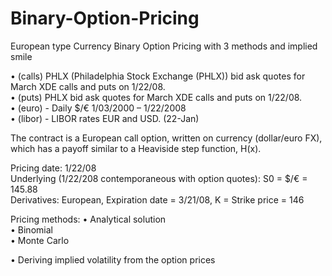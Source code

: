 # Binary-Option-Pricing
European type Currency Binary Option Pricing with 3 methods and implied smile

•	(calls) PHLX (Philadelphia Stock Exchange (PHLX)) bid ask quotes for March XDE calls and puts on 1/22/08. <br />
•	(puts) PHLX bid ask quotes for March XDE calls and puts on 1/22/08. <br />
•	(euro) -  Daily $/€ 1/03/2000 – 1/22/2008 <br />
•	(libor) -  LIBOR rates EUR and USD. (22-Jan) <br />

The contract is a European call option, written on currency (dollar/euro FX), which has a payoff similar to a Heaviside step function, H(x).

Pricing date:  1/22/08 <br />
Underlying (1/22/208 contemporaneous with option quotes):  S0 = $/€ = 145.88 <br />
Derivatives:  European, Expiration date = 3/21/08, K = Strike price = 146 <br />

Pricing methods:
•	Analytical solution <br />
•	Binomial <br />
•	Monte Carlo <br />

•	Deriving implied volatility from the option prices

